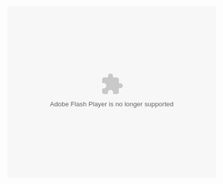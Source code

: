 <object width="425" height="350">
  <param name="movie" value="http://www.youtube.com/user/wwwLoveWatercom?v=ddGzQxwedWU" />
  <param name="wmode" value="transparent" />
  <embed src="http://www.youtube.com/user/wwwLoveWatercom?v=ddGzQxwedWU"
         type="application/x-shockwave-flash"
         wmode="transparent" width="425" height="350" />
</object>
